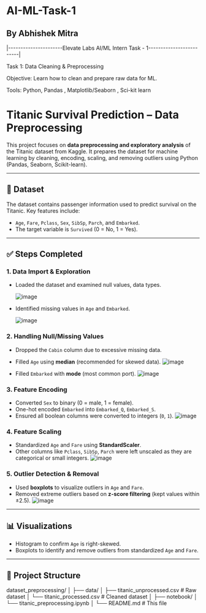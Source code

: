 # AI-ML-Task-1

## By Abhishek Mitra

|----------------------Elevate Labs AI/ML Intern Task - 1-------------------------|




Task 1: Data Cleaning & Preprocessing

Objective: Learn how to clean and prepare raw data for ML.

Tools: Python, Pandas , Matplotlib/Seaborn , Sci-kit learn



# Titanic Survival Prediction – Data Preprocessing

This project focuses on **data preprocessing and exploratory analysis** of the Titanic dataset from Kaggle. It prepares the dataset for machine learning by cleaning, encoding, scaling, and removing outliers using Python (Pandas, Seaborn, Scikit-learn).

---

## 🧩 Dataset
The dataset contains passenger information used to predict survival on the Titanic. Key features include:
- `Age`, `Fare`, `Pclass`, `Sex`, `SibSp`, `Parch`, and `Embarked`.
- The target variable is `Survived` (0 = No, 1 = Yes).

---

## ✅ Steps Completed

### 1. Data Import & Exploration
- Loaded the dataset and examined null values, data types.

  ![image](https://github.com/user-attachments/assets/4a0c4557-2c74-4f54-ae4c-de65243646a7)
  
- Identified missing values in `Age` and `Embarked`.

  ![image](https://github.com/user-attachments/assets/cd090ce0-f333-421b-a3a9-e58c1b6ac5a9)

  


### 2. Handling Null/Missing Values
- Dropped the `Cabin` column due to excessive missing data.
- Filled `Age` using **median** (recommended for skewed data).
  ![image](https://github.com/user-attachments/assets/1afae2d5-aedd-433a-9f7c-24e8841e428c)

- Filled `Embarked` with **mode** (most common port).
  ![image](https://github.com/user-attachments/assets/d3cb448b-6044-479d-a11c-6d20ebc0f42f)



### 3. Feature Encoding
- Converted `Sex` to binary (0 = male, 1 = female).
- One-hot encoded `Embarked` into `Embarked_Q`, `Embarked_S`.
- Ensured all boolean columns were converted to integers (`0`, `1`).
![image](https://github.com/user-attachments/assets/2dcf70bf-53d9-4a8a-bb3f-d59102028486)


### 4. Feature Scaling
- Standardized `Age` and `Fare` using **StandardScaler**.
- Other columns like `Pclass`, `SibSp`, `Parch` were left unscaled as they are categorical or small integers.
  ![image](https://github.com/user-attachments/assets/4d59b66c-4ac9-498a-a363-993ee9297002)


### 5. Outlier Detection & Removal
- Used **boxplots** to visualize outliers in `Age` and `Fare`.
- Removed extreme outliers based on **z-score filtering** (kept values within ±2.5).
  ![image](https://github.com/user-attachments/assets/2b61234d-d634-430f-8619-20e0dc12cbdf)


---

## 📊 Visualizations
- Histogram to confirm `Age` is right-skewed.
- Boxplots to identify and remove outliers from standardized `Age` and `Fare`.

---

## 📁 Project Structure
dataset_preprocessing/
│
├── data/
│ ├── titanic_unprocessed.csv # Raw dataset
│ └── titanic_processed.csv # Cleaned dataset 
│
├── notebook/
│ └── titanic_preprocessing.ipynb 
│
└── README.md # This file



